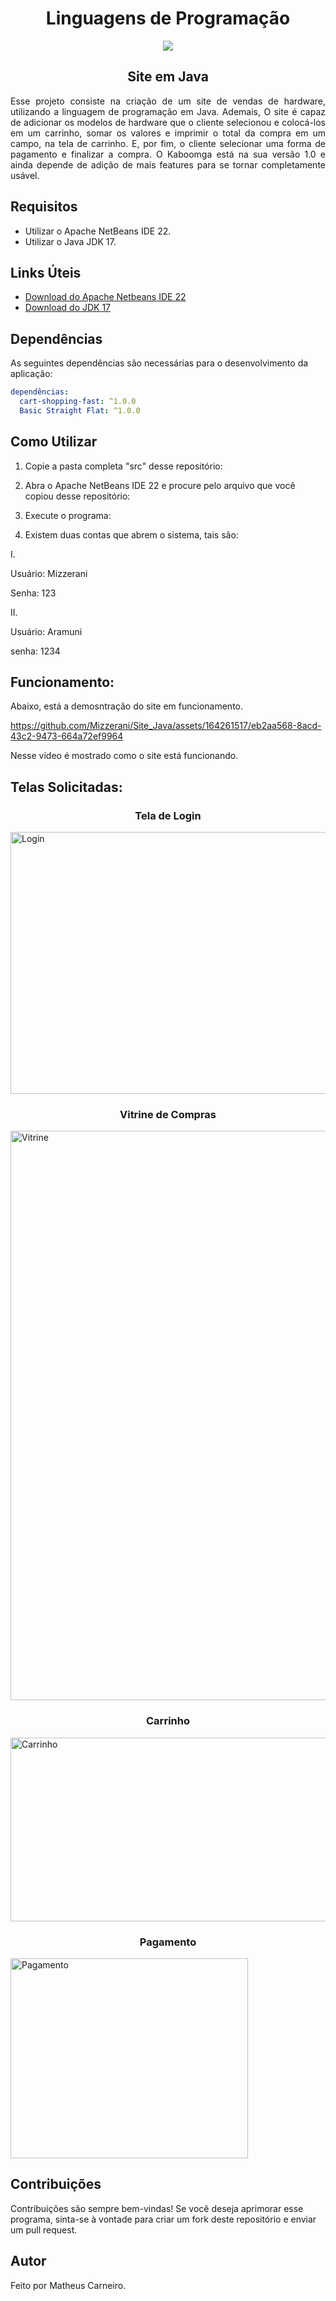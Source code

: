 <h1 align="center">Linguagens de Programação</h1>

<div align="center">
<img src="https://github.com/Mizzerani/Site_Java/blob/main/Imagens/Kaboomga!Hardware.png?raw=true"/>
</div>
    
<h2 align="center">Site em Java</h2> 

<div align="justify">
Esse projeto consiste na criação de um site de vendas de hardware, utilizando a linguagem de programação em Java. Ademais, O site é capaz de adicionar os modelos de hardware que o cliente selecionou e colocá-los em um carrinho, somar os valores e imprimir o total da compra em um campo, na tela de carrinho. E, por fim, o cliente selecionar uma forma de pagamento e finalizar a compra. O Kaboomga está na sua versão 1.0 e ainda depende de adição de mais features para se tornar completamente usável.
</div>

## Requisitos

- Utilizar o Apache NetBeans IDE 22.
- Utilizar o Java JDK 17.

## Links Úteis

- [Download do Apache Netbeans IDE 22](https://netbeans.apache.org/front/main/download/nb100/nb100/)
- [Download do JDK 17](https://www.oracle.com/br/java/technologies/downloads/#jdk17-windows)

## Dependências

As seguintes dependências são necessárias para o desenvolvimento da aplicação:

```yaml
dependências:
  cart-shopping-fast: ^1.0.0
  Basic Straight Flat: ^1.0.0
```

## Como Utilizar

1. Copie a pasta completa "src" desse repositório:

2. Abra o Apache NetBeans IDE 22 e procure pelo arquivo que você copiou desse repositório:

3. Execute o programa:

4. Existem duas contas que abrem o sistema, tais são:
<p>I.
  <p>Usuário: Mizzerani
  <p>Senha: 123

<p>II.
  <p>Usuário: Aramuni
  <p>senha: 1234

## Funcionamento:

<p> 
<p>Abaixo, está a demosntração do site em funcionamento.
<p> 
  
https://github.com/Mizzerani/Site_Java/assets/164261517/eb2aa568-8acd-43c2-9473-664a72ef9964
<p> Nesse vídeo é mostrado como o site está funcionando.
    
## Telas Solicitadas:
<h3 align="center">Tela de Login</h3>
<img alt="Login" width="651px" height="419px" src="https://github.com/Mizzerani/Site_Java/blob/main/Imagens/Login.png?raw=true"/>
<h3 align="center">Vitrine de Compras</h3>
<img alt="Vitrine" width="1681px" height="911px" src="https://github.com/Mizzerani/Site_Java/blob/main/Imagens/Vitrine.png?raw=true"/>
<h3 align="center">Carrinho</h3>
<img alt="Carrinho" width="621px" height="294px" src="https://github.com/Mizzerani/Site_Java/blob/main/Imagens/Carrinho.png?raw=true"/>
<h3 align="center">Pagamento</h3>
<img alt="Pagamento" width="380px" height="320px" src="https://github.com/Mizzerani/Site_Java/blob/main/Imagens/Pagamento.png?raw=true"/>
</div>

## Contribuições
Contribuições são sempre bem-vindas! Se você deseja aprimorar esse programa, sinta-se à vontade para criar um fork deste repositório e enviar um pull request.

## Autor
Feito por Matheus Carneiro.


